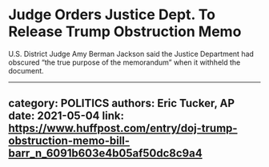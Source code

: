 # Judge Orders Justice Dept. To Release Trump Obstruction Memo

U.S. District Judge Amy Berman Jackson said the Justice Department had obscured “the true purpose of the memorandum” when it withheld the document.

---
category: POLITICS
authors: Eric Tucker, AP
date: 2021-05-04
link: https://www.huffpost.com/entry/doj-trump-obstruction-memo-bill-barr_n_6091b603e4b05af50dc8c9a4
---
